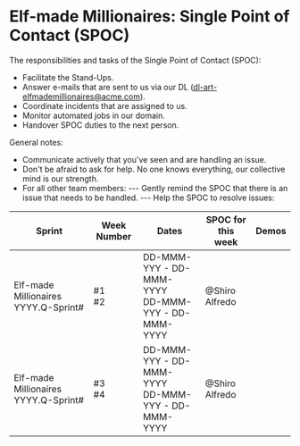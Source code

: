 # Elf-made Millionaires: Single Point of Contact (SPOC)

The responsibilities and tasks of the Single Point of Contact (SPOC):

- Facilitate the Stand-Ups.
- Answer e-mails that are sent to us via our DL (dl-art-elfmademillionaires@acme.com).
- Coordinate incidents that are assigned to us.
- Monitor automated jobs in our domain.
- Handover SPOC duties to the next person.

General notes:

- Communicate actively that you've seen and are handling an issue.
- Don't be afraid to ask for help. No one knows everything, our collective mind is our strength.
- For all other team members:
--- Gently remind the SPOC that there is an issue that needs to be handled.
--- Help the SPOC to resolve issues:

| Sprint | Week Number | Dates | SPOC for this week | Demos |
| -- | -- | -- | -- | -- |
| Elf-made Millionaires YYYY.Q-Sprint# | #1<br>#2 | DD-MMM-YYY - DD-MMM-YYYY<br>DD-MMM-YYY - DD-MMM-YYYY | @Shiro Alfredo | |
| Elf-made Millionaires YYYY.Q-Sprint# | #3<br>#4 | DD-MMM-YYY - DD-MMM-YYYY<br>DD-MMM-YYY - DD-MMM-YYYY | @Shiro Alfredo | |

